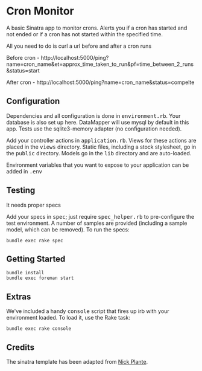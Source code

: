 # Cron Monitor

A basic Sinatra app to monitor crons. Alerts you if a cron has started and not ended or if a cron has not started within the specified time.

All you need to do is curl a url before and after a cron runs

Before cron - http://localhost:5000/ping?name=cron_name&et=approx_time_taken_to_run&pf=time_between_2_runs&status=start

After cron - http://localhost:5000/ping?name=cron_name&status=compelte

## Configuration

Dependencies and all configuration is done in <tt>environment.rb</tt>. Your
database is also set up here. DataMapper will use mysql by default in this app. Tests
use the sqlite3-memory adapter (no configuration needed).

Add your controller actions in <tt>application.rb</tt>. Views for these actions
are placed in the <tt>views</tt> directory. Static files, including a stock
stylesheet, go in the <tt>public</tt> directory. Models go in the <tt>lib</tt>
directory and are auto-loaded.

Environment variables that you want to expose to your application can be added
in <tt>.env</tt>

## Testing

It needs proper specs

Add your specs in <tt>spec</tt>; just require <tt>spec_helper.rb</tt> to
pre-configure the test environment. A number of samples are provided (including
a sample model, which can be removed). To run the specs:

    bundle exec rake spec

## Getting Started

    bundle install
    bundle exec foreman start

## Extras

We've included a handy <tt>console</tt> script that fires up irb with your
environment loaded. To load it, use the Rake task:

    bundle exec rake console

## Credits

The sinatra template has been adapted from [Nick Plante](https://github.com/zapnap/sinatra-template).
